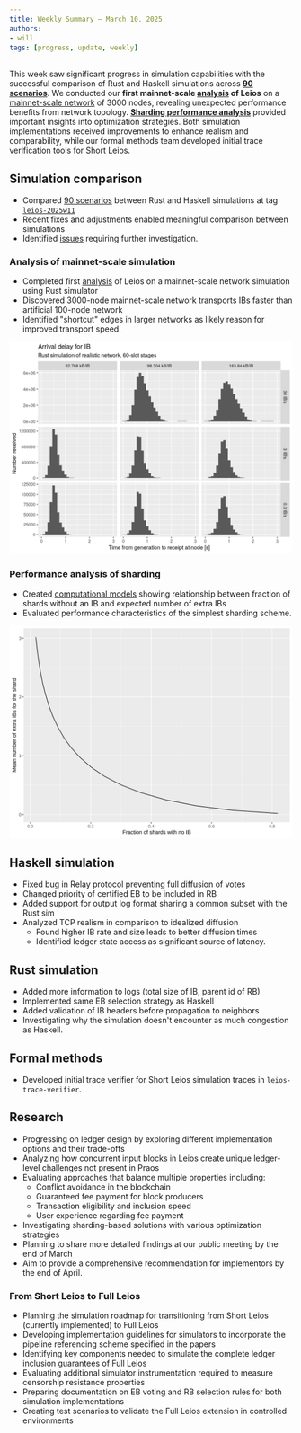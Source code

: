 ```yaml
---
title: Weekly Summary – March 10, 2025
authors:
- will
tags: [progress, update, weekly]
---
```


This week saw significant progress in simulation capabilities with the successful comparison of Rust and Haskell simulations across **[90 scenarios](https://github.com/input-output-hk/ouroboros-leios/blob/weekly-update-2025-03-10/analysis/sims/2025w11/analysis.ipynb)**. We conducted our **first mainnet-scale [analysis](https://github.com/input-output-hk/ouroboros-leios/blob/weekly-update-2025-03-10/analysis/sims/2025w11xl/analysis.ipynb) of Leios** on a [mainnet-scale network](https://github.com/input-output-hk/ouroboros-leios/blob/leios-2025w11/sim-rs/test_data/realistic.yaml) of 3000 nodes, revealing unexpected performance benefits from network topology. **[Sharding performance analysis](https://github.com/input-output-hk/ouroboros-leios/blob/weekly-update-2025-03-10/analysis/shard-performance.ipynb)** provided important insights into optimization strategies. Both simulation implementations received improvements to enhance realism and comparability, while our formal methods team developed initial trace verification tools for Short Leios.

## Simulation comparison

- Compared [90 scenarios](https://github.com/input-output-hk/ouroboros-leios/blob/weekly-update-2025-03-10/analysis/sims/2025w11/analysis.ipynb) between Rust and Haskell simulations at tag [`leios-2025w11`](https://github.com/input-output-hk/ouroboros-leios/releases/tag/leios-2025w11)
- Recent fixes and adjustments enabled meaningful comparison between simulations
- Identified [issues](https://github.com/input-output-hk/ouroboros-leios/issues?q=is%3Aissue%20state%3Aopen%20label%3Aquestion) requiring further investigation.

### Analysis of mainnet-scale simulation

- Completed first [analysis](https://github.com/input-output-hk/ouroboros-leios/blob/weekly-update-2025-03-10/analysis/sims/2025w11xl/analysis.ipynb) of Leios on a mainnet-scale network simulation using Rust simulator
- Discovered 3000-node mainnet-scale network transports IBs faster than artificial 100-node network
- Identified "shortcut" edges in larger networks as likely reason for improved transport speed.

![In-flight time for Input Blocks (IBs)](https://github.com/input-output-hk/ouroboros-leios/blob/weekly-update-2025-03-10/analysis/sims/2025w11xl/plots/elapsed-IB-rust.png?raw=true)

### Performance analysis of sharding

- Created [computational models](https://github.com/input-output-hk/ouroboros-leios/blob/weekly-update-2025-03-10/analysis/shard-performance.ipynb) showing relationship between fraction of shards without an IB and expected number of extra IBs
- Evaluated performance characteristics of the simplest sharding scheme.

![Performance analysis of simple sharding](https://github.com/input-output-hk/ouroboros-leios/raw/weekly-update-2025-03-10/analysis/shard-performance.svg)

## Haskell simulation

- Fixed bug in Relay protocol preventing full diffusion of votes
- Changed priority of certified EB to be included in RB
- Added support for output log format sharing a common subset with the Rust sim
- Analyzed TCP realism in comparison to idealized diffusion
  - Found higher IB rate and size leads to better diffusion times
  - Identified ledger state access as significant source of latency.

## Rust simulation

- Added more information to logs (total size of IB, parent id of RB)
- Implemented same EB selection strategy as Haskell
- Added validation of IB headers before propagation to neighbors
- Investigating why the simulation doesn't encounter as much congestion as Haskell.

## Formal methods

- Developed initial trace verifier for Short Leios simulation traces in `leios-trace-verifier`.

## Research

- Progressing on ledger design by exploring different implementation options and their trade-offs
- Analyzing how concurrent input blocks in Leios create unique ledger-level challenges not present in Praos
- Evaluating approaches that balance multiple properties including:
  - Conflict avoidance in the blockchain
  - Guaranteed fee payment for block producers
  - Transaction eligibility and inclusion speed
  - User experience regarding fee payment
- Investigating sharding-based solutions with various optimization strategies
- Planning to share more detailed findings at our public meeting by the end of March
- Aim to provide a comprehensive recommendation for implementors by the end of April.

### From Short Leios to Full Leios

- Planning the simulation roadmap for transitioning from Short Leios (currently implemented) to Full Leios
- Developing implementation guidelines for simulators to incorporate the pipeline referencing scheme specified in the papers
- Identifying key components needed to simulate the complete ledger inclusion guarantees of Full Leios
- Evaluating additional simulator instrumentation required to measure censorship resistance properties
- Preparing documentation on EB voting and RB selection rules for both simulation implementations
- Creating test scenarios to validate the Full Leios extension in controlled environments
